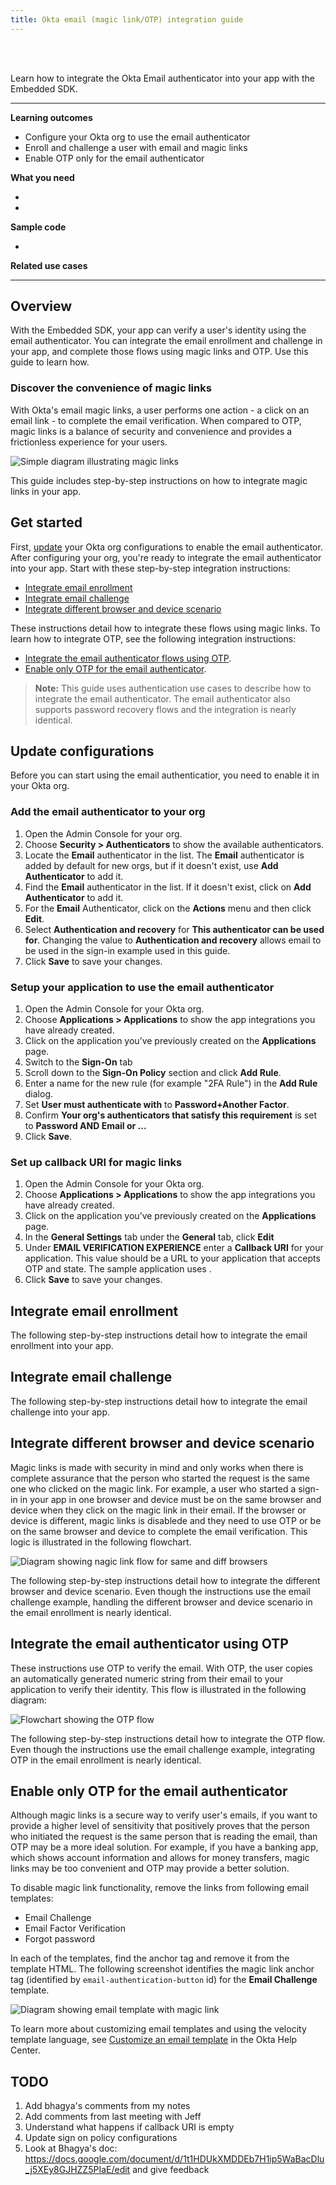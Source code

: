 ```yaml
---
title: Okta email (magic link/OTP) integration guide
---
```


<div class="oie-embedded-sdk">

<ApiLifecycle access="ie" /><br>
<ApiLifecycle access="Limited GA" /><br>

<StackSelector />

Learn how to integrate the Okta Email authenticator into your app with the Embedded SDK.

---
**Learning outcomes**

* Configure your Okta org to use the email authenticator
* Enroll and challenge a user with email and magic links
* Enable OTP only for the email authenticator

**What you need**

* <StackSnippet snippet="whatyouneedsdk" />
* <StackSnippet snippet="whatyouneedorg" />

**Sample code**

* <StackSnippet snippet="samplecode" />

**Related use cases**

<StackSnippet snippet="relatedusecases" />

---

## Overview

With the Embedded SDK, your app can verify a user's identity using the email authenticator. You can integrate the email enrollment and challenge in your app, and complete those flows using magic links and OTP.  Use this guide to learn how.

### Discover the convenience of magic links

With Okta's email magic links, a user performs one action - a click on an email link - to complete the email verification. When compared to OTP, magic links is a balance of security and convenience and provides a frictionless experience for your users.

<div class="common-image-format">

![Simple diagram illustrating magic links](/img/authenticators/authenticators-email-magic-link-summary-simple-overview.png)

</div>

This guide includes step-by-step instructions on how to integrate magic links in your app.

## Get started

First, [update](update-configuration) your Okta org configurations to enable the email authenticator. After configuring your org, you're ready to integrate the email authenticator into your app. Start with these step-by-step integration instructions:

* [Integrate email enrollment](#integrate-email-enrollment)
* [Integrate email challenge](#integrate-email-challenge)
* [Integrate different browser and device scenario](#integrate-different-browser-and-device-scenario)

These instructions detail how to integrate these flows using magic links. To learn how to integrate OTP, see the following integration instructions:

* [Integrate the email authenticator flows using OTP](#integrate-the-email-authenticator-flows-using-otp).
* [Enable only OTP for the email authenticator](#enable-only-otp-for-the-email-authenticator).

 > **Note:** This guide uses authentication use cases to describe how to integrate the email authenticator. The email authenticator also supports password recovery flows and the integration is nearly identical.

## Update configurations

Before you can start using the email authenticatior, you need to enable it in your Okta org.

### Add the email authenticator to your org

1. Open the Admin Console for your org.
1. Choose **Security > Authenticators** to show the available authenticators.
1. Locate the **Email** authenticator in the list. The **Email** authenticator is added by default for new orgs, but if it doesn't exist, use **Add Authenticator** to add it.
1. Find the **Email** authenticator in the list. If it doesn't exist, click on **Add Authenticator** to add it.
1. For the **Email** Authenticator, click on the **Actions** menu and then click **Edit**.
1. Select **Authentication and recovery** for **This authenticator can be used for**. Changing the value to **Authentication and recovery**  allows email to be used in the sign-in example used in this guide.
1. Click **Save** to save your changes.

### Setup your application to use the email authenticator

1. Open the Admin Console for your Okta org.
1. Choose **Applications > Applications** to show the app integrations you have already created.
1. Click on the application you’ve previously created on the **Applications** page.
1. Switch to the **Sign-On** tab
1. Scroll down to the **Sign-On Policy** section and click **Add Rule**.
1. Enter a name for the new rule (for example "2FA Rule") in the **Add Rule** dialog.
1. Set **User must authenticate with** to **Password+Another Factor**.
1. Confirm **Your org's authenticators that satisfy this requirement** is set to **Password AND Email or ...**
1. Click **Save**.

### Set up callback URI for magic links

1. Open the Admin Console for your Okta org.
1. Choose **Applications > Applications** to show the app integrations you have already created.
1. Click on the application you’ve previously created on the **Applications** page.
1. In the **General Settings** tab under the **General** tab, click **Edit**
1. Under **EMAIL VERIFICATION EXPERIENCE** enter a **Callback URI** for your application. This value should be a URL to your application that accepts OTP and state. The sample application uses <StackSnippet snippet="callbackuri" inline />.
1. Click **Save** to save your changes.

## Integrate email enrollment

The following step-by-step instructions detail how to integrate the email enrollment into your app.

<StackSnippet snippet="integrateenrollsummary"/>

<StackSnippet snippet="integrateenroll"/>

## Integrate email challenge

The following step-by-step instructions detail how to integrate the email challenge into your app.

<StackSnippet snippet="integratechallengesummary"/>

<StackSnippet snippet="integratechallenge" />

## Integrate different browser and device scenario

Magic links is made with security in mind and only works when there is complete assurance that the person who started the request is the same one who clicked on the magic link. For example, a user who started a sign-in in your app in one browser and device must be on the same browser and device when they click on the magic link in their email. If the browser or device is different, magic links is disablede and they need to use OTP or be on the same browser and device to complete the email verification. This logic is illustrated in the following flowchart.

<div class="common-image-format">

![Diagram showing nagic link flow for same and diff browsers](/img/authenticators/authenticators-email-magic-link-flowchart.png)

</div>

The following step-by-step instructions detail how to integrate the different browser and device scenario. Even though the instructions use the email challenge example, handling the different browser and device scenario in the email enrollment is nearly identical.

<StackSnippet snippet="integratediffbrowserdevicesummary"/>

<StackSnippet snippet="integratediffbrowserdevice" />

## Integrate the email authenticator using OTP

These instructions use OTP to verify the email. With OTP, the user copies an automatically generated numeric string from their email to your application to verify their identity. This flow is illustrated in the following diagram:

<div class="common-image-format">

![Flowchart showing the OTP flow](/img/authenticators/authenticators-email-overview-otp-flowchart.png)

</div>

The following step-by-step instructions detail how to integrate the OTP flow. Even though the instructions use the email challenge example, integrating OTP in the email enrollment is nearly identical.

<StackSnippet snippet="integratechallengeotpsummary"/>

<StackSnippet snippet="integratechallengeotp" />

## Enable only OTP for the email authenticator

Although magic links is a secure way to verify user's emails, if you want to provide a higher level of sensitivity that positively proves that the person who initiated the request is the same person that is reading the email, than OTP may be a more ideal solution. For example, if you have a banking app, which shows account information and allows for money transfers, magic links may be too convenient and OTP may provide a better solution.

To disable magic link functionality, remove the links from following email templates:

* Email Challenge
* Email Factor Verification
* Forgot password

In each of the templates, find the anchor tag and remove it from the template HTML. The following screenshot identifies the magic link anchor tag (identified by `email-authentication-button` id) for the **Email Challenge** template.

<div class="common-image-format">

![Diagram showing email template with magic link](/img/authenticators/authenticators-email-magic-link-modify-template.png)

</div>

To learn more about customizing email templates and using the velocity template language, see [Customize an email template](https://help.okta.com/en/prod/Content/Topics/Settings/Settings_Email.htm) in the Okta Help Center.

</div>

## TODO

1. Add bhagya's comments from my notes
2. Add comments from last meeting with Jeff
3. Understand what happens if callback URI is empty
4. Update sign on policy configurations
5. Look at Bhagya's doc: https://docs.google.com/document/d/1t1HDUkXMDDEb7H1ip5WaBacDlu_j5XEy8GJHZZ5PIaE/edit and give feedback
